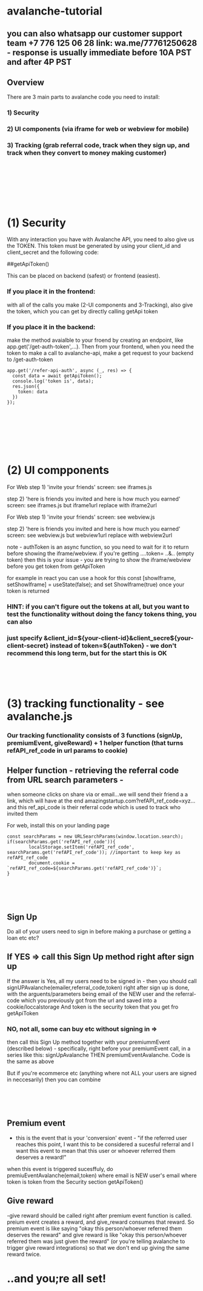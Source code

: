 # avalanche-tutorial

## you can also whatsapp our customer support team +7 776 125 06 28 link: wa.me/77761250628 - response is usually immediate before 10A PST and after 4P PST

## Overview

There are 3 main parts to avalanche code you need to install:
<br />

### 1) Security

### 2) UI components (via iframe for web or webview for mobile)

### 3) Tracking (grab referral code, track when they sign up, and track when they convert to money making customer)

<br />
<br />
<br />
<br />
<br />
<br />

# (1) Security

With any interaction you have with Avalanche API, you need to also give us the TOKEN.
This token must be generated by using your client_id and client_secret and the following code:

##getApiToken()

This can be placed on backend (safest) or frontend (easiest).

### If you place it in the frontend:

with all of the calls you make (2-UI components and 3-Tracking), also give the token, which you can get by directly calling getApi token

### If you place it in the backend:

make the method avaialble to your froend by creating an endpoint, like app.get('/get-auth-token',...). Then from your frontend, when you need the token to make a call to avalanche-api, make a get request to your backend to /get-auth-token

```
app.get('/refer-api-auth', async (_, res) => {
  const data = await getApiToken();
  console.log('token is', data);
  res.json({
    token: data
  })
});

```

<br />
<br />
<br />
<br />
<br />
<br />

# (2) UI compponents

For Web
step 1) 'invite your friends' screen:
see iframes.js

step 2) 'here is friends you invited and here is how much you earned' screen:
see iframes.js but iframe1url replace with iframe2url

For Web
step 1) 'invite your friends' screen:
see webview.js

step 2) 'here is friends you invited and here is how much you earned' screen:
see webview.js but webview1url replace with webview2url

note - authToken is an async function, so you need to wait for it to return before showing the iframe/webview.
if you're getting ....token= ..&.. (empty token) then this is your issue - you are trying to show the iframe/webview before you get token from getApiToken

for example in react you can use a hook for this
const [showIframe, setShowIframe] = useState(false);
and set ShowIframe(true) once your token is returned

### HINT: if you can't figure out the tokens at all, but you want to test the functionality without doing the fancy tokens thing, you can also

### just specify &client_id=${your-client-id}&client_secre${your-client-secret} instead of token=${authToken} - we don't recommend this long term, but for the start this is OK

<br />
<br />
<br />

# (3) tracking functionality - see avalanche.js

### Our tracking functionality consists of 3 functions (signUp, premiumEvent, giveReward) + 1 helper function (that turns refAPI_ref_code in url params to cookie)

## Helper function - retrieving the referral code from URL search parameters -

when someone clicks on share via or email...we will send their friend a a link, which will have at the end amazingstartup.com?refAPI_ref_code=xyz... and this ref_api_code is their referral code which is used to track who invited them

For web, install this on your landing page

```
const searchParams = new URLSearchParams(window.location.search);
if(searchParams.get('refAPI_ref_code')){
		localStorage.setItem('refAPI_ref_code', searchParams.get('refAPI_ref_code')); //important to keep key as refAPI_ref_code
		document.cookie = `refAPI_ref_code=${searchParams.get('refAPI_ref_code')}`;
}
```

<br />
<br />
<br />

## Sign Up

Do all of your users need to sign in before making a purchase or getting a loan etc etc?

## If YES => call this Sign Up method right after sign up

If the answer is Yes, all my users need to be signed in - then you should call signUPAvalanche(emailer,referral_code,token) right after sign up is done, with the arguents/parameters being email of the NEW user and the referral-code which you previously got from the url and saved into a cookie/loccalstorage
And token is the security token that you get fro getApiToken

### NO, not all, some can buy etc without signing in =>

then call this Sign Up method together with your premiummEvent (described below) - specifically, right before your premiumEvent call, in a series like this: signUpAvalanche THEN premiumEventAvalanche. Code is the same as above

But if you're ecommerce etc (anything where not ALL your users are signed in neccesarily) then you can combine

<br />
<br />
<br />

## Premium event

- this is the event that is your 'conversion' event - "if the referred user reaches this point, I want this to be considered a sucesful referral and I want this event to mean that this user or whoever referred them deserves a reward!"

when this event is triggered sucesffuly, do premiuEventAvalanche(email,token)
where email is NEW user's email
where token is token from the Security section getApiToken()

## Give reward

-give reward should be called right after premium event function is called. preium event creates a reward, and give_reward consumes that reward. So premium event is like saying "okay this person/whoever referred them deserves the reward" and give reward is like "okay this person/whoever referred them was just given the reward" (or you're telling avalanche to trigger give reward integrations) so that we don't end up giving the same reward twice.

# ..and you;re all set!
